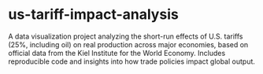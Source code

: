 # us-tariff-impact-analysis
A data visualization project analyzing the short-run effects of U.S. tariffs (25%, including oil) on real production across major economies, based on official data from the Kiel Institute for the World Economy. Includes reproducible code and insights into how trade policies impact global output.
